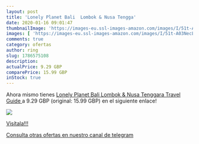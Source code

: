 ```yaml
---
layout: post
title: 'Lonely Planet Bali  Lombok & Nusa Tengga'
date: 2020-01-16 09:01:47
thumbnailImage: 'https://images-eu.ssl-images-amazon.com/images/I/51t-A03NecL._SL200_.jpg'
images: [ 'https://images-eu.ssl-images-amazon.com/images/I/51t-A03NecL._SL200_.jpg' ]
comments: true
category: ofertas
author: ring
slug: 1786575108
description:
actualPrice: 9.29 GBP
comparePrice: 15.99 GBP
inStock: true
---
```


Ahora mismo tienes [Lonely Planet Bali  Lombok & Nusa Tenggara  Travel Guide ](https://www.amazon.com/dp/1786575108/?tag=redken08-20) a 9.29 GBP (original: 15.99 GBP) en el siguiente enlace!

[![](https://images-eu.ssl-images-amazon.com/images/I/51t-A03NecL._SL200_.jpg)](https://www.amazon.com/dp/1786575108/?tag=redken08-20)

[Visítala!!!](https://www.amazon.com/dp/1786575108/?tag=redken08-20)

[Consulta otras ofertas en nuestro canal de telegram](https://t.me/s/ofertas25)

